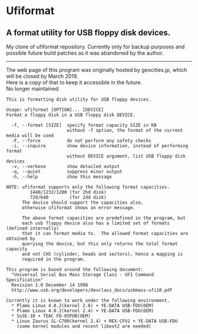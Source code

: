 # Ufiformat
## A format utility for USB floppy disk devices.

My clone of ufiformat repository. Currently only for backup purposes and possible future build patches as it was abandoned by the author.

---


The web page of this program was originally hosted by geocities.jp,
which will be closed by March 2019.  
Here is a copy of that to keep it accessible in the future.  
No longer maintained.

    This is formatting disk utility for USB floppy devices.
    
    Usage: ufiformat [OPTION]... [DEVICE]
    Format a floppy disk in a USB floppy disk DEVICE.
    
      -f, --format [SIZE]  specify format capacity SIZE in KB
                           without -f option, the format of the current media will be used
      -F, --force          do not perform any safety checks
      -i, --inquire        show device information, instead of performing format
                           without DEVICE argument, list USB floppy disk devices
      -v, --verbose        show detailed output
      -q, --quiet          suppress minor output
      -h, --help           show this message
    
    NOTE: ufiformat supports only the following format capacities.
             1440/1232/1200 (for 2hd disk)
             720/640        (for 2dd disk)
          The device should support the capacities also,
          otherwise ufiformat shows an error message.
    
          The above format capacities are predefined in the program, but
          each usb floppy device also has a limited set of formats (defined internally)
          that it can format media to.  The allowed format capacities are obtained by
          querying the device, but this only returns the total format capacity
          and not CHS (cylinder, heads and sectors), hence a mapping is
          required in the program.
    
    This program is based around the following document:
      "Universal Serial Bus Mass Storage Class - UFI Command Specification"
      Revision 1.0 December 14 1998
      http://www.usb.org/developers/devclass_docs/usbmass-ufi10.pdf
    
    Currently it is known to work under the following environment.
      * Plamo Linux 4.0.2(kernel 2.6) + YE-DATA USB-FDU(OEM)
      * Plamo Linux 4.0.2(kernel 2.4) + YE-DATA USB-FDU(OEM)
      * SuSE-10 + TEAC FD-05PUB(OEM)
      * Linux Zaurus SL-C700(kernel 2.4) + REX-CFU1 + YE-DATA USB-FDU
        (some kernel modules and recent libext2 are needed)
